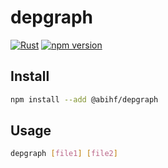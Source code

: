 # depgraph
[![Rust](https://github.com/abihf/depgraph/actions/workflows/rust.yml/badge.svg?branch=main&event=push)](https://github.com/abihf/depgraph/actions/workflows/rust.yml)
[![npm version](https://badge.fury.io/js/@abihf%2Fdepgraph.svg)](https://www.npmjs.com/package/@abihf/depgraph)

## Install
```sh
npm install --add @abihf/depgraph
```

## Usage
```sh
depgraph [file1] [file2]
```
